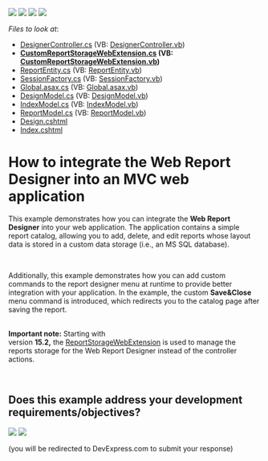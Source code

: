 <!-- default badges list -->
![](https://img.shields.io/endpoint?url=https://codecentral.devexpress.com/api/v1/VersionRange/128596503/15.2.4%2B)
[![](https://img.shields.io/badge/Open_in_DevExpress_Support_Center-FF7200?style=flat-square&logo=DevExpress&logoColor=white)](https://supportcenter.devexpress.com/ticket/details/T190370)
[![](https://img.shields.io/badge/📖_How_to_use_DevExpress_Examples-e9f6fc?style=flat-square)](https://docs.devexpress.com/GeneralInformation/403183)
[![](https://img.shields.io/badge/💬_Leave_Feedback-feecdd?style=flat-square)](#does-this-example-address-your-development-requirementsobjectives)
<!-- default badges end -->
<!-- default file list -->
*Files to look at*:

* [DesignerController.cs](./CS/DXWebApplication_ReportDesigner/Controllers/DesignerController.cs) (VB: [DesignerController.vb](./VB/DXWebApplication_ReportDesigner/Controllers/DesignerController.vb))
* **[CustomReportStorageWebExtension.cs](./CS/DXWebApplication_ReportDesigner/CustomReportStorageWebExtension.cs) (VB: [CustomReportStorageWebExtension.vb](./VB/DXWebApplication_ReportDesigner/CustomReportStorageWebExtension.vb))**
* [ReportEntity.cs](./CS/DXWebApplication_ReportDesigner/DAL/ReportEntity.cs) (VB: [ReportEntity.vb](./VB/DXWebApplication_ReportDesigner/DAL/ReportEntity.vb))
* [SessionFactory.cs](./CS/DXWebApplication_ReportDesigner/DAL/SessionFactory.cs) (VB: [SessionFactory.vb](./VB/DXWebApplication_ReportDesigner/DAL/SessionFactory.vb))
* [Global.asax.cs](./CS/DXWebApplication_ReportDesigner/Global.asax.cs) (VB: [Global.asax.vb](./VB/DXWebApplication_ReportDesigner/Global.asax.vb))
* [DesignModel.cs](./CS/DXWebApplication_ReportDesigner/Models/DesignModel.cs) (VB: [DesignModel.vb](./VB/DXWebApplication_ReportDesigner/Models/DesignModel.vb))
* [IndexModel.cs](./CS/DXWebApplication_ReportDesigner/Models/IndexModel.cs) (VB: [IndexModel.vb](./VB/DXWebApplication_ReportDesigner/Models/IndexModel.vb))
* [ReportModel.cs](./CS/DXWebApplication_ReportDesigner/Models/ReportModel.cs) (VB: [ReportModel.vb](./VB/DXWebApplication_ReportDesigner/Models/ReportModel.vb))
* [Design.cshtml](./CS/DXWebApplication_ReportDesigner/Views/Designer/Design.cshtml)
* [Index.cshtml](./CS/DXWebApplication_ReportDesigner/Views/Designer/Index.cshtml)
<!-- default file list end -->
# How to integrate the Web Report Designer into an MVC web application


This example demonstrates how you can integrate the <strong>Web Report Designer</strong> into your web application. The application contains a simple report catalog, allowing you to add, delete, and edit reports whose layout data is stored in a custom data storage (i.e., an MS SQL database).
<p> </p>
<p>Additionally, this example demonstrates how you can add custom commands to the report designer menu at runtime to provide better integration with your application. In the example, the custom <strong>Save&Close</strong> menu command is introduced, which redirects you to the catalog page after saving the report.</p>
<p> <br><strong>Important note:</strong> Starting with version <strong>15.2,</strong> the <a href="https://documentation.devexpress.com/XtraReports/clsDevExpressXtraReportsWebExtensionsReportStorageWebExtensiontopic.aspx">ReportStorageWebExtension</a> is used to manage the reports storage for the Web Report Designer instead of the controller actions. </p>

<br/>


<!-- feedback -->
## Does this example address your development requirements/objectives?

[<img src="https://www.devexpress.com/support/examples/i/yes-button.svg"/>](https://www.devexpress.com/support/examples/survey.xml?utm_source=github&utm_campaign=reporting-mvc-db-storage&~~~was_helpful=yes) [<img src="https://www.devexpress.com/support/examples/i/no-button.svg"/>](https://www.devexpress.com/support/examples/survey.xml?utm_source=github&utm_campaign=reporting-mvc-db-storage&~~~was_helpful=no)

(you will be redirected to DevExpress.com to submit your response)
<!-- feedback end -->
